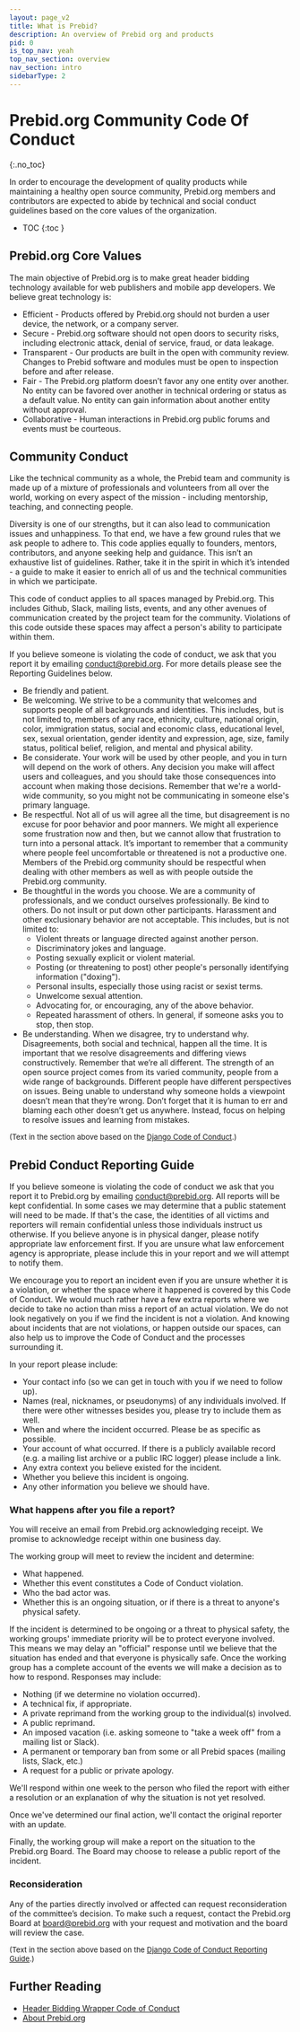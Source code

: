 ```yaml
---
layout: page_v2
title: What is Prebid?
description: An overview of Prebid org and products
pid: 0
is_top_nav: yeah
top_nav_section: overview
nav_section: intro
sidebarType: 2
---
```




# Prebid.org Community Code Of Conduct
{:.no_toc}

In order to encourage the development of quality products while maintaining a healthy open source community, Prebid.org members and contributors are expected to abide by technical and social conduct guidelines based on the core values of the organization.

* TOC
{:toc }

## Prebid.org Core Values

The main objective of Prebid.org is to make great header bidding technology available for web publishers and mobile app developers. We believe great technology is:

+ Efficient - Products offered by Prebid.org should not burden a user device, the network, or a company server.
+ Secure - Prebid.org software should not open doors to security risks, including electronic attack, denial of service, fraud, or data leakage.
+ Transparent - Our products are built in the open with community review. Changes to Prebid software and modules must be open to inspection before and after release.
+ Fair - The Prebid.org platform doesn’t favor any one entity over another. No entity can be favored over another in technical ordering or status as a default value. No entity can gain information about another entity without approval.
+ Collaborative - Human interactions in Prebid.org public forums and events must be courteous.  

## Community Conduct

Like the technical community as a whole, the Prebid team and community is made up of a mixture of professionals and volunteers from all over the world, working on every aspect of the mission - including mentorship, teaching, and connecting people.

Diversity is one of our strengths, but it can also lead to communication issues and unhappiness. To that end, we have a few ground rules that we ask people to adhere to. This code applies equally to founders, mentors, contributors, and anyone seeking help and guidance. This isn’t an exhaustive list of guidelines. Rather, take it in the spirit in which it’s intended - a guide to make it easier to enrich all of us and the technical communities in which we participate.

This code of conduct applies to all spaces managed by Prebid.org. This includes Github, Slack, mailing lists, events, and any other avenues of communication created by the project team for the community. Violations of this code outside these spaces may affect a person's ability to participate within them.

If you believe someone is violating the code of conduct, we ask that you report it by emailing conduct@prebid.org. For more details please see the Reporting Guidelines below. 

+ Be friendly and patient.
+ Be welcoming. We strive to be a community that welcomes and supports people of all backgrounds and identities. This includes, but is not limited to, members of any race, ethnicity, culture, national origin, color, immigration status, social and economic class, educational level, sex, sexual orientation, gender identity and expression, age, size, family status, political belief, religion, and mental and physical ability.
+ Be considerate. Your work will be used by other people, and you in turn will depend on the work of others. Any decision you make will affect users and colleagues, and you should take those consequences into account when making those decisions. Remember that we're a world-wide community, so you might not be communicating in someone else's primary language.
+ Be respectful. Not all of us will agree all the time, but disagreement is no excuse for poor behavior and poor manners. We might all experience some frustration now and then, but we cannot allow that frustration to turn into a personal attack. It’s important to remember that a community where people feel uncomfortable or threatened is not a productive one. Members of the Prebid.org community should be respectful when dealing with other members as well as with people outside the Prebid.org community.
+ Be thoughtful in the words you choose. We are a community of professionals, and we conduct ourselves professionally. Be kind to others. Do not insult or put down other participants. Harassment and other exclusionary behavior are not acceptable. This includes, but is not limited to:
    + Violent threats or language directed against another person.
    + Discriminatory jokes and language.
    + Posting sexually explicit or violent material.
    + Posting (or threatening to post) other people's personally identifying information ("doxing").
    + Personal insults, especially those using racist or sexist terms.
    + Unwelcome sexual attention.
    + Advocating for, or encouraging, any of the above behavior.
    + Repeated harassment of others. In general, if someone asks you to stop, then stop.
+ Be understanding. When we disagree, try to understand why. Disagreements, both social and technical, happen all the time. It is important that we resolve disagreements and differing views constructively. Remember that we’re all different. The strength of an open source project comes from its varied community, people from a wide range of backgrounds. Different people have different perspectives on issues. Being unable to understand why someone holds a viewpoint doesn’t mean that they’re wrong. Don’t forget that it is human to err and blaming each other doesn’t get us anywhere. Instead, focus on helping to resolve issues and learning from mistakes.

<font size="-1">(Text in the section above based on the [Django Code of Conduct](https://www.djangoproject.com/conduct/).)</font>

## Prebid Conduct Reporting Guide

If you believe someone is violating the code of conduct we ask that you report it to Prebid.org by emailing conduct@prebid.org. All reports will be kept confidential. In some cases we may determine that a public statement will need to be made. If that's the case, the identities of all victims and reporters will remain confidential unless those individuals instruct us otherwise.
If you believe anyone is in physical danger, please notify appropriate law enforcement first. If you are unsure what law enforcement agency is appropriate, please include this in your report and we will attempt to notify them.

We encourage you to report an incident even if you are unsure whether it is a violation, or whether the space where it happened is covered by this Code of Conduct. We would much rather have a few extra reports where we decide to take no action than miss a report of an actual violation. We do not look negatively on you if we find the incident is not a violation. And knowing about incidents that are not violations, or happen outside our spaces, can also help us to improve the Code of Conduct and the processes surrounding it.

In your report please include:

+ Your contact info (so we can get in touch with you if we need to follow up).
+ Names (real, nicknames, or pseudonyms) of any individuals involved. If there were other witnesses besides you, please try to include them as well.
+ When and where the incident occurred. Please be as specific as possible.
+ Your account of what occurred. If there is a publicly available record (e.g. a mailing list archive or a public IRC logger) please include a link.
+ Any extra context you believe existed for the incident.
+ Whether you believe this incident is ongoing.
+ Any other information you believe we should have.

### What happens after you file a report?

You will receive an email from Prebid.org acknowledging receipt. We promise to acknowledge receipt within one business day.

The working group will meet to review the incident and determine:

+ What happened.
+ Whether this event constitutes a Code of Conduct violation.
+ Who the bad actor was.
+ Whether this is an ongoing situation, or if there is a threat to anyone's physical safety.

If the incident is determined to be ongoing or a threat to physical safety, the working groups' immediate priority will be to protect everyone involved. This means we may delay an "official" response until we believe that the situation has ended and that everyone is physically safe.
Once the working group has a complete account of the events we will make a decision as to how to respond. Responses may include:

+ Nothing (if we determine no violation occurred).
+ A technical fix, if appropriate.
+ A private reprimand from the working group to the individual(s) involved.
+ A public reprimand.
+ An imposed vacation (i.e. asking someone to "take a week off" from a mailing list or Slack).
+ A permanent or temporary ban from some or all Prebid spaces (mailing lists, Slack, etc.)
+ A request for a public or private apology.

We'll respond within one week to the person who filed the report with either a resolution or an explanation of why the situation is not yet resolved.

Once we've determined our final action, we'll contact the original reporter with an update.

Finally, the working group will make a report on the situation to the Prebid.org Board. The Board may choose to release a public report of the incident.

### Reconsideration

Any of the parties directly involved or affected can request reconsideration of the committee’s decision. To make such a request, contact the Prebid.org Board at board@prebid.org with your request and motivation and the board will review the case.

<font size="-1">(Text in the section above based on the [Django Code of Conduct Reporting Guide](https://www.djangoproject.com/conduct/reporting/).)</font>

## Further Reading

+ [Header Bidding Wrapper Code of Conduct](/wrapper_code_of_conduct.html)
+ [About Prebid.org](/overview/what-is-prebid-org.html)
